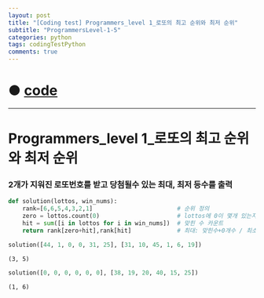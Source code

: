 ```yaml
---
layout: post
title: "[Coding test] Programmers_level 1_로또의 최고 순위와 최저 순위"
subtitle: "ProgrammersLevel-1-5"
categories: python
tags: codingTestPython
comments: true
---
```


# ● [code](https://github.com/JeongJaeyoung0/coding_test/blob/3d151a9ea1ece1fcb35c576dd3bdccc8ff8066e8/210619_Programmers_level%201_%EB%A1%9C%EB%98%90%EC%9D%98%20%EC%B5%9C%EA%B3%A0%20%EC%88%9C%EC%9C%84%EC%99%80%20%EC%B5%9C%EC%A0%80%20%EC%88%9C%EC%9C%84.ipynb)

***

# Programmers_level 1_로또의 최고 순위와 최저 순위
### 2개가 지워진 로또번호를 받고 당첨될수 있는 최대, 최저 등수를 출력


```python
def solution(lottos, win_nums):
    rank=[6,6,5,4,3,2,1]                        # 순위 정의
    zero = lottos.count(0)                      # lottos에 0이 몇개 있는지 카운트
    hit = sum([i in lottos for i in win_nums])  # 맞힌 수 카운트
    return rank[zero+hit],rank[hit]             # 최대: 맞힌수+0개수 / 최소: 맞힌수
```


```python
solution([44, 1, 0, 0, 31, 25], [31, 10, 45, 1, 6, 19])
```




    (3, 5)




```python
solution([0, 0, 0, 0, 0, 0], [38, 19, 20, 40, 15, 25])
```




    (1, 6)
